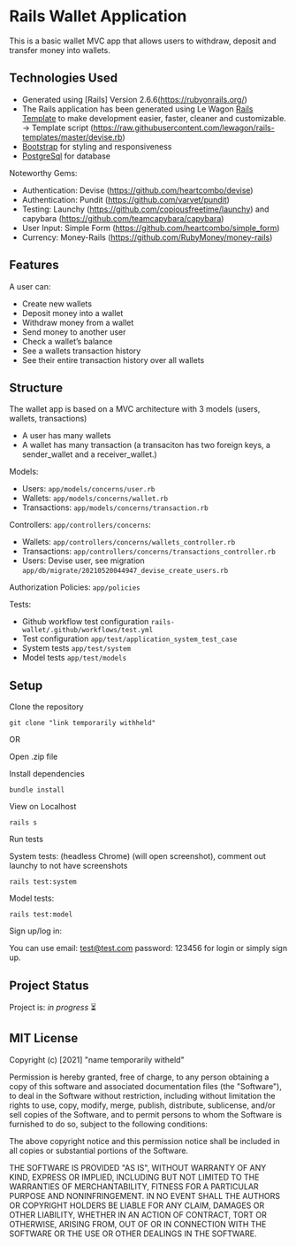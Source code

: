 # Rails Wallet Application

This is a basic wallet MVC app that allows users to withdraw, deposit and transfer money into wallets.

## Technologies Used
 - Generated using [Rails] Version 2.6.6(https://rubyonrails.org/)
 - The Rails application has been generated using Le Wagon [Rails Template](https://github.com/lewagon/rails-templates) to make development easier, faster, cleaner and customizable.
   -> Template script (https://raw.githubusercontent.com/lewagon/rails-templates/master/devise.rb)
 - [Bootstrap](https://getbootstrap.com/) for styling and responsiveness
 - [PostgreSql](https://www.postgresql.org/) for database

Noteworthy Gems:
 - Authentication: Devise (https://github.com/heartcombo/devise)
 - Authentication: Pundit (https://github.com/varvet/pundit)
 - Testing: Launchy (https://github.com/copiousfreetime/launchy) and capybara (https://github.com/teamcapybara/capybara)
 - User Input: Simple Form (https://github.com/heartcombo/simple_form)
 - Currency: Money-Rails (https://github.com/RubyMoney/money-rails)

## Features
A user can:
 - Create new wallets
 - Deposit money into a wallet
 - Withdraw money from a wallet
 - Send money to another user
 - Check a wallet’s balance
 - See a wallets transaction history
 - See their entire transaction history over all wallets

## Structure

The wallet app is based on a MVC architecture with 3 models (users, wallets, transactions)
 - A user has many wallets
 - A wallet has many transaction (a transaciton has two foreign keys, a sender_wallet and a receiver_wallet.)

Models:
  - Users: ```app/models/concerns/user.rb```
  - Wallets: ```app/models/concerns/wallet.rb```
  - Transactions: ```app/models/concerns/transaction.rb```

Controllers: ```app/controllers/concerns```:
  - Wallets: ```app/controllers/concerns/wallets_controller.rb```
  - Transactions: ```app/controllers/concerns/transactions_controller.rb```
  - Users: Devise user, see migration ```app/db/migrate/20210520044947_devise_create_users.rb```

Authorization Policies: ```app/policies```

Tests:
  - Github workflow test configuration ```rails-wallet/.github/workflows/test.yml```
  - Test configuration ```app/test/application_system_test_case```
  - System tests ```app/test/system```
  - Model tests ```app/test/models```

## Setup

Clone the repository

```
git clone "link temporarily withheld"
```

OR

Open .zip file

Install dependencies

```
bundle install
```

View on Localhost
```
rails s
```

Run tests

System tests: (headless Chrome) (will open screenshot), comment out launchy to not have screenshots
```
rails test:system
```

Model tests:
```
rails test:model
```

Sign up/log in:

You can use email: test@test.com password: 123456 for login or simply sign up.

## Project Status
Project is: _in progress_ ⏳

## MIT License

Copyright (c) [2021] "name temporarily witheld"

Permission is hereby granted, free of charge, to any person obtaining a copy
of this software and associated documentation files (the "Software"), to deal
in the Software without restriction, including without limitation the rights
to use, copy, modify, merge, publish, distribute, sublicense, and/or sell
copies of the Software, and to permit persons to whom the Software is
furnished to do so, subject to the following conditions:

The above copyright notice and this permission notice shall be included in all
copies or substantial portions of the Software.

THE SOFTWARE IS PROVIDED "AS IS", WITHOUT WARRANTY OF ANY KIND, EXPRESS OR
IMPLIED, INCLUDING BUT NOT LIMITED TO THE WARRANTIES OF MERCHANTABILITY,
FITNESS FOR A PARTICULAR PURPOSE AND NONINFRINGEMENT. IN NO EVENT SHALL THE
AUTHORS OR COPYRIGHT HOLDERS BE LIABLE FOR ANY CLAIM, DAMAGES OR OTHER
LIABILITY, WHETHER IN AN ACTION OF CONTRACT, TORT OR OTHERWISE, ARISING FROM,
OUT OF OR IN CONNECTION WITH THE SOFTWARE OR THE USE OR OTHER DEALINGS IN THE
SOFTWARE.
